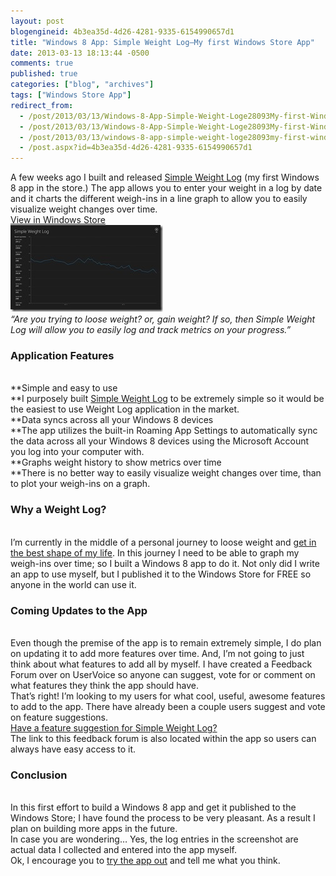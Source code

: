 ```yaml
---
layout: post
blogengineid: 4b3ea35d-4d26-4281-9335-6154990657d1
title: "Windows 8 App: Simple Weight Log–My first Windows Store App"
date: 2013-03-13 18:13:44 -0500
comments: true
published: true
categories: ["blog", "archives"]
tags: ["Windows Store App"]
redirect_from: 
  - /post/2013/03/13/Windows-8-App-Simple-Weight-Loge28093My-first-Windows-Store-App.aspx
  - /post/2013/03/13/Windows-8-App-Simple-Weight-Loge28093My-first-Windows-Store-App
  - /post/2013/03/13/windows-8-app-simple-weight-loge28093my-first-windows-store-app
  - /post.aspx?id=4b3ea35d-4d26-4281-9335-6154990657d1
---
```

<!-- more -->

A few weeks ago I built and released <a href="http://apps.microsoft.com/windows/en-in/app/simple-weight-log/e369e5bb-e363-4ada-a479-07ff60c85b6c">Simple Weight Log</a> (my first Windows 8 app in the store.) The app allows you to enter your weight in a log by date and it charts the different weigh-ins in a line graph to allow you to easily visualize weight changes over time.  
<a href="ms-windows-store:PDP?PFN=SimplovationLLC.SimpleWeightLog_zambmtj2152mm">View in Windows Store</a>  
<a href="http://apps.microsoft.com/windows/en-in/app/simple-weight-log/e369e5bb-e363-4ada-a479-07ff60c85b6c"><img title="Simple Weight Log" style="border-top: 0px; border-right: 0px; background-image: none; border-bottom: 0px; padding-top: 0px; padding-left: 0px; border-left: 0px; display: inline; padding-right: 0px" border="0" alt="Simple Weight Log App Screenshot" src="/files/SimpleWeightLogScreenshot_20130313_1.jpg" width="244" height="139" /></a>  
*“Are you trying to loose weight? or, gain weight? If so, then Simple Weight Log will allow you to easily log and track metrics on your progress.”*  <h3>Application Features</h3>  
**Simple and easy to use     
**I purposely built <a href="http://apps.microsoft.com/windows/en-in/app/simple-weight-log/e369e5bb-e363-4ada-a479-07ff60c85b6c">Simple Weight Log</a> to be extremely simple so it would be the easiest to use Weight Log application in the market.  
**Data syncs across all your Windows 8 devices     
**The app utilizes the built-in Roaming App Settings to automatically sync the data across all your Windows 8 devices using the Microsoft Account you log into your computer with.  
**Graphs weight history to show metrics over time     
**There is no better way to easily visualize weight changes over time, than to plot your weigh-ins on a graph.  <h3>Why a Weight Log?</h3>  
I’m currently in the middle of a personal journey to loose weight and <a href="http://www.Beachbody.com/P90X">get in the best shape of my life</a>. In this journey I need to be able to graph my weigh-ins over time; so I built a Windows 8 app to do it. Not only did I write an app to use myself, but I published it to the Windows Store for FREE so anyone in the world can use it.  <h3>Coming Updates to the App</h3>  
Even though the premise of the app is to remain extremely simple, I do plan on updating it to add more features over time. And, I’m not going to just think about what features to add all by myself. I have created a Feedback Forum over on UserVoice so anyone can suggest, vote for or comment on what features they think the app should have.  
That’s right! I’m looking to my users for what cool, useful, awesome features to add to the app. There have already been a couple users suggest and vote on feature suggestions.  
<a href="https://simplovation.uservoice.com/forums/195544-simple-weight-log-for-windows-8">Have a feature suggestion for Simple Weight Log?</a>  
The link to this feedback forum is also located within the app so users can always have easy access to it.  <h3>Conclusion</h3>  
In this first effort to build a Windows 8 app and get it published to the Windows Store; I have found the process to be very pleasant. As a result I plan on building more apps in the future.  
In case you are wondering… Yes, the log entries in the screenshot are actual data I collected and entered into the app myself.  
Ok, I encourage you to <a href="http://apps.microsoft.com/windows/en-in/app/simple-weight-log/e369e5bb-e363-4ada-a479-07ff60c85b6c">try the app out</a> and tell me what you think.
